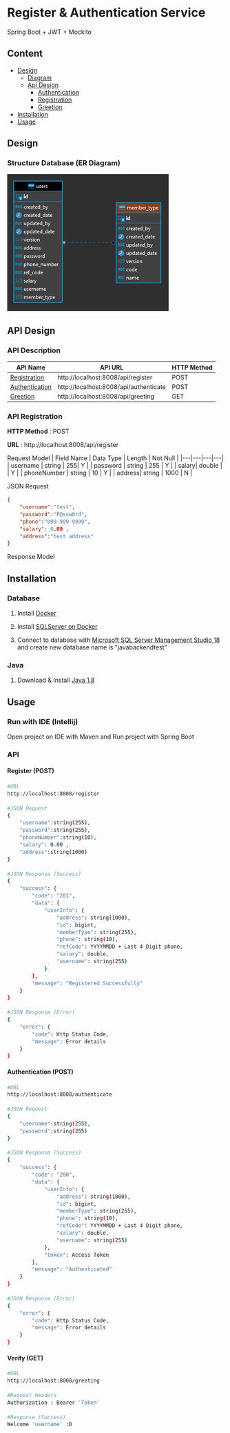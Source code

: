 # Register & Authentication Service 

Spring Boot + JWT + Mockito
## Content
- [Design](#Design)  
  - [Diagram](#ER-Diagram)
  - [Api Design](#Api-Design)
    - [Authentication](#API-Authentication)
    - [Registration](#API-Registration)
    - [Greetion](#API-Greetion)
- [Installation](#Installation)
- [Usage](#Usage) 

## Design
### Structure Database (ER Diagram)
![](images/er-diagram.png)

## API Design
### API Description
|  API Name| API URL  | HTTP Method |
|---|---|---|
|  [Registration](#API-Registeration) | http://localhost:8008/api/register    | POST |
|  [Authentication](#API-Authentication)| http://localhost:8008/api/authenticate | POST |
|  [Greetion](#API-Greetion) | http://localhost:8008/api/greeting | GET |

### API Registration
**HTTP Method** : POST

**URL** : http://localhost:8008/api/register

Request Model
|  Field Name | Data Type  | Length | Not Null |
|---|---|---|---|
| username  | string    | 255| Y |
| password | string | 255 | Y |
| salary| double | | Y |
| phoneNumber | string | 10 | Y |
| address| string | 1000 | N | 

JSON Request
```json
{
    "username":"test",
    "password":"P@ssw0rd",
    "phone":"099-999-9999",
    "salary": 0.00 ,
    "address":"test address"
}
```
Response Model

## Installation
### Database

1. Install [Docker](https://www.docker.com/products/docker-desktop) 

2. Install [SQLServer on Docker](https://octopus.com/blog/running-sql-server-developer-install-with-docker)

3. Connect to database with [Microsoft SQL Server Management Studio 18](https://docs.microsoft.com/en-us/sql/ssms/download-sql-server-management-studio-ssms?view=sql-server-ver15) and create new database name is "javabackendtest"

### Java
1. Download & Install [Java 1.8](https://www.oracle.com/java/technologies/javase/javase-jdk8-downloads.html)



## Usage
### Run with IDE (Intellij)
 Open project on IDE with Maven and Run project with Spring Boot
### API 
#### Register (POST)


```bash
#URL
http://localhost:8008/register

#JSON Request
{
    "username":string(255),
    "password":string(255),
    "phoneNumber":string(10),
    "salary": 0.00 ,
    "address":string(1000)
}

#JSON Response (Success)
{
    "success": {
        "code": "201",
        "data": {
            "userInfo": {
                "address": string(1000),
                "id": bigint,
                "memberType": string(255),
                "phone": string(10),
                "refCode": YYYYMMDD + Last 4 Digit phone,
                "salary": double,
                "username": string(255)
            }
        },
        "message": "Registered Successfully"
    }
}

#JSON Response (Error)
{
    "error": {
        "code": Http Status Code,
        "message": Error details
    }
}

```
#### Authentication (POST)


```bash
#URL
http://localhost:8008/authenticate

#JSON Request
{
    "username":string(255),
    "password":string(255)
}

#JSON Response (Success)
{
    "success": {
        "code": "200",
        "data": {
            "userInfo": {
                "address": string(1000),
                "id": bigint,
                "memberType": string(255),
                "phone": string(10),
                "refCode": YYYYMMDD + Last 4 Digit phone,
                "salary": double,
                "username": string(255)
            },
            "token": Access Token
        },
        "message": "Authenticated"
    }
}

#JSON Response (Error)
{
    "error": {
        "code": Http Status Code,
        "message": Error details
    }
}

```
#### Verify (GET)


```bash
#URL
http://localhost:8008/greeting

#Request Headers
Authorization : Bearer 'Token'

#Response (Success)
Welcome 'username' :D

```
